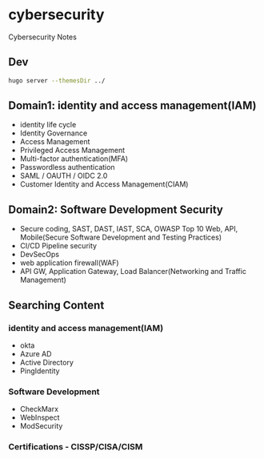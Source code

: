 # cybersecurity
Cybersecurity Notes

## Dev
```sh
hugo server --themesDir ../
```
## Domain1: identity and access management(IAM)

- identity life cycle 
- Identity Governance
- Access Management
- Privileged Access Management
- Multi-factor authentication(MFA)
- Passwordless authentication
- SAML / OAUTH / OIDC 2.0
- Customer Identity and Access Management(CIAM)


## Domain2: Software Development Security

- Secure coding, SAST, DAST, IAST, SCA, OWASP Top 10 Web, API, Mobile(Secure Software Development and Testing Practices)
- CI/CD Pipeline security
- DevSecOps
- web application firewall(WAF)
- API GW, Application Gateway, Load Balancer(Networking and Traffic Management)

## Searching Content

### identity and access management(IAM)
- okta
- Azure AD
- Active Directory
- PingIdentity

### Software Development
- CheckMarx
- WebInspect
- ModSecurity

### Certifications - CISSP/CISA/CISM
  
